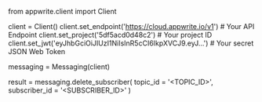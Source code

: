 from appwrite.client import Client

client = Client()
client.set_endpoint('https://cloud.appwrite.io/v1') # Your API Endpoint
client.set_project('5df5acd0d48c2') # Your project ID
client.set_jwt('eyJhbGciOiJIUzI1NiIsInR5cCI6IkpXVCJ9.eyJ...') # Your secret JSON Web Token

messaging = Messaging(client)

result = messaging.delete_subscriber(
    topic_id = '<TOPIC_ID>',
    subscriber_id = '<SUBSCRIBER_ID>'
)
